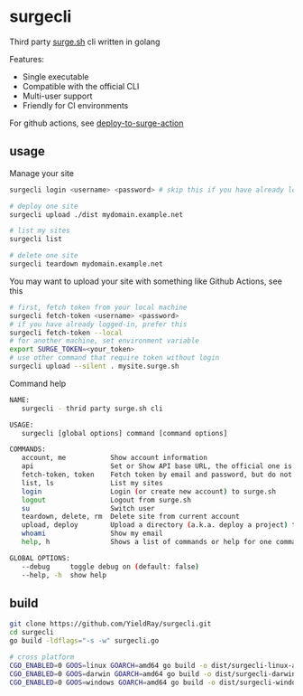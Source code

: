 # surgecli

Third party [surge.sh](https://surge.sh) cli written in golang

Features:

-   Single executable
-   Compatible with the official CLI
-   Multi-user support
-   Friendly for CI environments

For github actions, see [deploy-to-surge-action](https://github.com/YieldRay/deploy-to-surge-action)

## usage

Manage your site

```sh
surgecli login <username> <password> # skip this if you have already logged in

# deploy one site
surgecli upload ./dist mydomain.example.net

# list my sites
surgecli list

# delete one site
surgecli teardown mydomain.example.net
```

You may want to upload your site with something like Github Actions, see this

```sh
# first, fetch token from your local machine
surgecli fetch-token <username> <password>
# if you have already logged-in, prefer this
surgecli fetch-token --local
# for another machine, set environment variable
export SURGE_TOKEN=<your_token>
# use other command that require token without login
surgecli upload --silent . mysite.surge.sh
```

Command help

```sh
NAME:
   surgecli - thrid party surge.sh cli

USAGE:
   surgecli [global options] command [command options]

COMMANDS:
   account, me           Show account information
   api                   Set or Show API base URL, the official one is https://surge.surge.sh
   fetch-token, token    Fetch token by email and password, but do not save the token like login command
   list, ls              List my sites
   login                 Login (or create new account) to surge.sh
   logout                Logout from surge.sh
   su                    Switch user
   teardown, delete, rm  Delete site from current account
   upload, deploy        Upload a directory (a.k.a. deploy a project) to surge.sh
   whoami                Show my email
   help, h               Shows a list of commands or help for one command

GLOBAL OPTIONS:
   --debug     toggle debug on (default: false)
   --help, -h  show help
```

## build

```sh
git clone https://github.com/YieldRay/surgecli.git
cd surgecli
go build -ldflags="-s -w" surgecli.go

# cross platform
CGO_ENABLED=0 GOOS=linux GOARCH=amd64 go build -o dist/surgecli-linux-amd64 -ldflags="-s -w" surgecli.go
CGO_ENABLED=0 GOOS=darwin GOARCH=amd64 go build -o dist/surgecli-darwin-amd64 -ldflags="-s -w" surgecli.go
CGO_ENABLED=0 GOOS=windows GOARCH=amd64 go build -o dist/surgecli-windows-amd64.exe -ldflags="-s -w" surgecli.go
```
